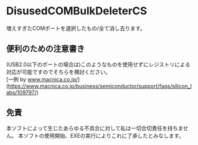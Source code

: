 # DisusedCOMBulkDeleterCS
増えすぎたCOMポートを選択したもの/全て消し去ります。

## 便利のための注意書き
(USB2.0以下のポートの場合は)このようなものを使用せずにレジストリによる対応が可能ですのでそちらを検討ください。  
[一例 by www.macnica.co.jp/](https://www.macnica.co.jp/business/semiconductor/support/faqs/silicon_labs/109797/)

## 免責
本ソフトによって生じたあらゆる不具合に対して私は一切合切責任を持ちません。
本ソフトの使用開始、EXEの実行によりこれに了承したとみなします。
